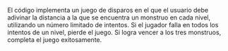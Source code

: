 El código implementa un juego de disparos en el que el usuario debe adivinar la distancia a la que se encuentra un monstruo en cada nivel, utilizando un número limitado de intentos. 
Si el jugador falla en todos los intentos de un nivel, pierde el juego. 
Si logra vencer a los tres monstruos, completa el juego exitosamente.

